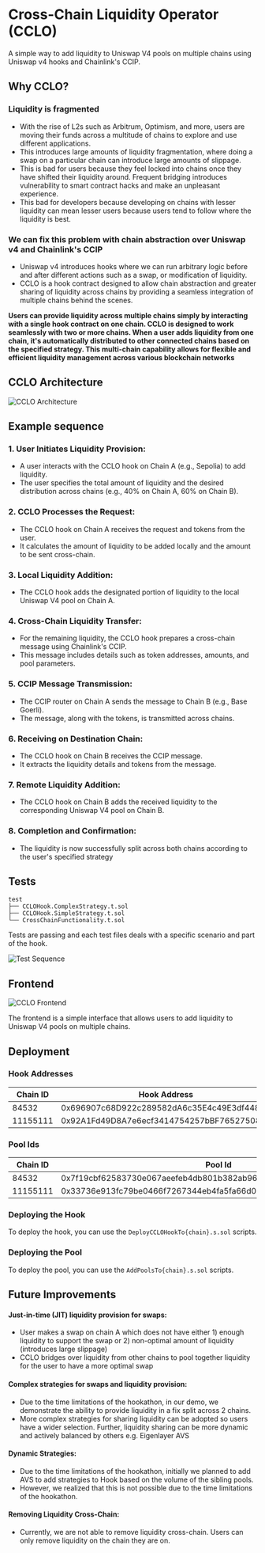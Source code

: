 # Cross-Chain Liquidity Operator (CCLO)

A simple way to add liquidity to Uniswap V4 pools on multiple chains using Uniswap v4 hooks and Chainlink's CCIP.

## Why CCLO?

### Liquidity is fragmented

- With the rise of L2s such as Arbitrum, Optimism, and more, users are moving their funds across a multitude of chains to explore and use different applications.
- This introduces large amounts of liquidity fragmentation, where doing a swap on a particular chain can introduce large amounts of slippage.
- This is bad for users because they feel locked into chains once they have shifted their liquidity around. Frequent bridging introduces vulnerability to smart contract hacks and make an unpleasant experience.
- This bad for developers because developing on chains with lesser liquidity can mean lesser users because users tend to follow where the liquidity is best.

### We can fix this problem with chain abstraction over Uniswap v4 and Chainlink's CCIP

- Uniswap v4 introduces hooks where we can run arbitrary logic before and after different actions such as a swap, or modification of liquidity.
- CCLO is a hook contract designed to allow chain abstraction and greater sharing of liquidity across chains by providing a seamless integration of multiple chains behind the scenes.

**Users can provide liquidity across multiple chains simply by interacting with a single hook contract on one chain.
CCLO is designed to work seamlessly with two or more chains. When a user adds liquidity from one chain, it's automatically distributed to other connected chains based on the specified strategy. This multi-chain capability allows for flexible and efficient liquidity management across various blockchain networks**

## CCLO Architecture

![CCLO Architecture](./cclo-architecture.png)

## Example sequence

### 1. User Initiates Liquidity Provision:

- A user interacts with the CCLO hook on Chain A (e.g., Sepolia) to add liquidity.
- The user specifies the total amount of liquidity and the desired distribution across chains (e.g., 40% on Chain A, 60% on Chain B).

### 2. CCLO Processes the Request:

- The CCLO hook on Chain A receives the request and tokens from the user.
- It calculates the amount of liquidity to be added locally and the amount to be sent cross-chain.

### 3. Local Liquidity Addition:

- The CCLO hook adds the designated portion of liquidity to the local Uniswap V4 pool on Chain A.

### 4. Cross-Chain Liquidity Transfer:

- For the remaining liquidity, the CCLO hook prepares a cross-chain message using Chainlink's CCIP.
- This message includes details such as token addresses, amounts, and pool parameters.

### 5. CCIP Message Transmission:

- The CCIP router on Chain A sends the message to Chain B (e.g., Base Goerli).
- The message, along with the tokens, is transmitted across chains.

### 6. Receiving on Destination Chain:

- The CCLO hook on Chain B receives the CCIP message.
- It extracts the liquidity details and tokens from the message.

### 7. Remote Liquidity Addition:

- The CCLO hook on Chain B adds the received liquidity to the corresponding Uniswap V4 pool on Chain B.

### 8. Completion and Confirmation:

- The liquidity is now successfully split across both chains according to the user's specified strategy

## Tests

```
test
├── CCLOHook.ComplexStrategy.t.sol
├── CCLOHook.SimpleStrategy.t.sol
└── CrossChainFunctionality.t.sol
```

Tests are passing and each test files deals with a specific scenario and part of the hook.

![Test Sequence](./tests.png)

## Frontend

![CCLO Frontend](./cclo-frontend-demo.png)

The frontend is a simple interface that allows users to add liquidity to Uniswap V4 pools on multiple chains.

## Deployment

### Hook Addresses

| Chain ID | Hook Address                               |
| -------- | ------------------------------------------ |
| 84532    | 0x696907c68D922c289582dA6c35E4c49E3df44800 |
| 11155111 | 0x92A1Fd49D8A7e6ecf3414754257bBF7652750800 |

### Pool Ids

| Chain ID | Pool Id                                                            | Token0                                     | Token1                                     |
| -------- | ------------------------------------------------------------------ | ------------------------------------------ | ------------------------------------------ |
| 84532    | 0x7f19cbf62583730e067aeefeb4db801b382ab96579a77a223fc5f3e7738f72a2 | 0x036CbD53842c5426634e7929541eC2318f3dCF7e | 0x88A2d74F47a237a62e7A51cdDa67270CE381555e |
| 11155111 | 0x33736e913fc79be0466f7267344eb4fa5fa66d03c3562c8ccf6bd7f883c97146 | 0x1c7D4B196Cb0C7B01d743Fbc6116a902379C7238 | 0xFd57b4ddBf88a4e07fF4e34C487b99af2Fe82a05 |

### Deploying the Hook

To deploy the hook, you can use the `DeployCCLOHookTo{chain}.s.sol` scripts.

### Deploying the Pool

To deploy the pool, you can use the `AddPoolsTo{chain}.s.sol` scripts.

## Future Improvements

#### Just-in-time (JIT) liquidity provision for swaps:

- User makes a swap on chain A which does not have either 1) enough liquidity to support the swap or 2) non-optimal amount of liquidity (introduces large slippage)
- CCLO bridges over liquidity from other chains to pool together liquidity for the user to have a more optimal swap

#### Complex strategies for swaps and liquidity provision:

- Due to the time limitations of the hookathon, in our demo, we demonstrate the ability to provide liquidity in a fix split across 2 chains.
- More complex strategies for sharing liquidity can be adopted so users have a wider selection. Further, liquidity sharing can be more dynamic and actively balanced by others e.g. Eigenlayer AVS

#### Dynamic Strategies:

- Due to the time limitations of the hookathon, initially we planned to add AVS to add strategies to Hook based on the volume of the sibling pools.
- However, we realized that this is not possible due to the time limitations of the hookathon.

#### Removing Liquidity Cross-Chain:

- Currently, we are not able to remove liquidity cross-chain. Users can only remove liquidity on the chain they are on.

